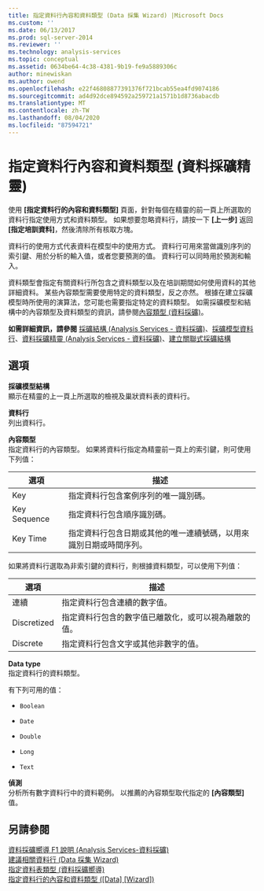 ```yaml
---
title: 指定資料行內容和資料類型 (Data 採集 Wizard) |Microsoft Docs
ms.custom: ''
ms.date: 06/13/2017
ms.prod: sql-server-2014
ms.reviewer: ''
ms.technology: analysis-services
ms.topic: conceptual
ms.assetid: 0634be64-4c38-4381-9b19-fe9a5889306c
author: minewiskan
ms.author: owend
ms.openlocfilehash: e22f46808877391376f721bcab55ea4fd9074186
ms.sourcegitcommit: ad4d92dce894592a259721a1571b1d8736abacdb
ms.translationtype: MT
ms.contentlocale: zh-TW
ms.lasthandoff: 08/04/2020
ms.locfileid: "87594721"
---
```

# <a name="specify-column-content-and-data-type-data-mining-wizard"></a>指定資料行內容和資料類型 (資料採礦精靈)
  使用 **[指定資料行的內容和資料類型]** 頁面，針對每個在精靈的前一頁上所選取的資料行指定使用方式和資料類型。 如果想要忽略資料行，請按一下 **[上一步]** 返回 **[指定培訓資料]**，然後清除所有核取方塊。  
  
 資料行的使用方式代表資料在模型中的使用方式。 資料行可用來當做識別序列的索引鍵、用於分析的輸入值，或者您要預測的值。 資料行可以同時用於預測和輸入。  
  
 資料類型會指定有關資料行所包含之資料類型以及在培訓期間如何使用資料的其他詳細資料。 某些內容類型需要使用特定的資料類型，反之亦然。 根據在建立採礦模型時所使用的演算法，您可能也需要指定特定的資料類型。 如需採礦模型和結構中的內容類型及資料類型的資訊，請參閱[內容類型 &#40;資料採礦&#41;](data-mining/content-types-data-mining.md)。  
  
 **如需詳細資訊，請參閱** [採礦結構 &#40;Analysis Services - 資料採礦&#41;](data-mining/mining-structures-analysis-services-data-mining.md)、[採礦模型資料行](data-mining/mining-model-columns.md)、[資料採礦精靈 &#40;Analysis Services - 資料採礦&#41;](data-mining/data-mining-wizard-analysis-services-data-mining.md)、[建立關聯式採礦結構](data-mining/create-a-relational-mining-structure.md)  
  
## <a name="options"></a>選項  
 **採礦模型結構**  
 顯示在精靈的上一頁上所選取的檢視及巢狀資料表的資料行。  
  
 **資料行**  
 列出資料行。  
  
 **內容類型**  
 指定資料行的內容類型。 如果將資料行指定為精靈前一頁上的索引鍵，則可使用下列值：  
  
|選項|描述|  
|------------|-----------------|  
|Key|指定資料行包含案例序列的唯一識別碼。|  
|Key Sequence|指定資料行包含順序識別碼。|  
|Key Time|指定資料行包含日期或其他的唯一連續號碼，以用來識別日期或時間序列。|  
  
 如果將資料行選取為非索引鍵的資料行，則根據資料類型，可以使用下列值：  
  
|選項|描述|  
|------------|-----------------|  
|連續|指定資料行包含連續的數字值。|  
|Discretized|指定資料行包含的數字值已離散化，或可以視為離散的值。|  
|Discrete|指定資料行包含文字或其他非數字的值。|  
  
 **Data type**  
 指定資料行的資料類型。  
  
 有下列可用的值：  
  
-   `Boolean`  
  
-   `Date`  
  
-   `Double`  
  
-   `Long`  
  
-   `Text`  
  
 **偵測**  
 分析所有數字資料行中的資料範例。 以推薦的內容類型取代指定的 **[內容類型]** 值。  
  
## <a name="see-also"></a>另請參閱  
 [資料採礦嚮導 F1 說明 &#40;Analysis Services-資料採礦&#41;](data-mining-wizard-f1-help-analysis-services-data-mining.md)   
 [建議相關資料行 &#40;Data 採集 Wizard&#41;](suggest-related-columns-data-mining-wizard.md)   
 [指定資料表類型 &#40;資料採礦嚮導&#41;](specify-table-types-data-mining-wizard.md)   
 [指定資料行的內容和資料類型 &#40;[Data] [Wizard]&#41;](specify-the-column-s-content-and-data-type-data-mining-wizard.md)  
  
  
